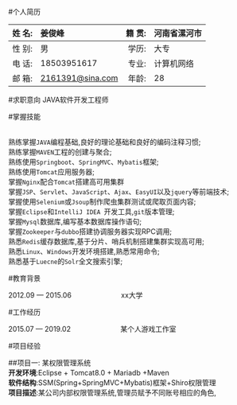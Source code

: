 #个人简历

|姓 名:|姜俊峰|籍 贯:|河南省漯河市|
|---:|:---|---:|:---|
|性 别:|男|学历:|大专|
|电 话:|18503951617|专业:|计算机网络|
|邮 箱:|<2161391@sina.com>|年龄:|28|


#求职意向
JAVA软件开发工程师

#掌握技能   

<br/>熟练掌握`JAVA`编程基础,良好的理论基础和良好的编码注释习惯;  
  熟练掌握`MAVEN`工程的创建与聚合;   
  熟练使用`Springboot`、`SpringMVC`、`Mybatis`框架;   
  熟练使用`Tomcat`应用服务器;   
  掌握`Nginx`配合`Tomcat`搭建高可用集群  
  掌握`JSP`、`Servlet`、`JavaScript`、`Ajax`、`EasyUI`以及`jquery`等前端技术;   
  掌握使用`Selenium`或`Jsoup`制作爬虫集群测试或爬取页面内容;   
  掌握`Eclipse`和`IntelliJ IDEA `开发工具,`git`版本管理;   
  掌握`Mysql`数据库,编写基本数据库操作语句;   
  掌握`Zookeeper`与`dubbo`搭建协调服务器实现RPC调用;   
  熟悉`Redis`缓存数据库,基于分片、哨兵机制搭建集群实现高可用;   
  熟悉`Linux`、`Windows`开发环境搭建,熟悉常用命令;   
  熟悉基于`Luecne`的`Solr`全文搜索引擎;   
  
#教育背景

<span style="text-align:left">2012.09 — 2015.06</span><span style="padding:100px"/><span style="text-align:right;">xx大学</span>

#工作经历

2015.07 — 2019.02<span style="padding:100px"/><span style="text-align:right;">某个人游戏工作室</span>

#项目经验   

##项目一: 某权限管理系统
<br/>**开发环境**:Eclipse + Tomcat8.0 + Mariadb +Maven   
**软件结构**:SSM(Spring+SpringMVC+Mybatis)框架+Shiro权限管理   
**项目描述**:某公司内部权限管理系统,管理员赋予不同账号相应的角色,
